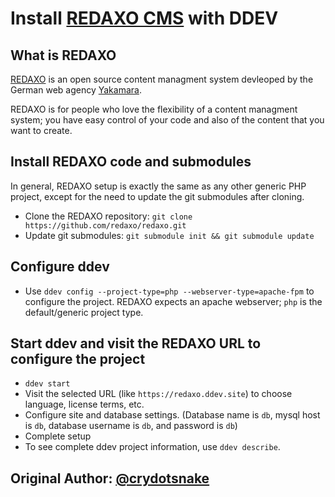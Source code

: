 # Install [REDAXO CMS](https://redaxo.org) with DDEV

## What is REDAXO

[REDAXO](https://redaxo.org) is an open source content managment system devleoped by the German web agency  [Yakamara](https://www.yakamara.de/).

REDAXO is for people who love the flexibility of a content managment system; you have easy control of your code and also of the content that you want to create.

## Install REDAXO code and submodules

In general, REDAXO setup is exactly the same as any other generic PHP project, except for the need to update the git submodules after cloning.

* Clone the REDAXO repository: `git clone https://github.com/redaxo/redaxo.git`
* Update  git submodules: `git submodule init && git submodule update`

## Configure ddev

* Use `ddev config --project-type=php --webserver-type=apache-fpm` to configure the project. REDAXO expects an apache webserver; `php` is the default/generic project type.

## Start ddev and visit the REDAXO URL to configure the project

* `ddev start`
* Visit the selected URL (like `https://redaxo.ddev.site`) to choose language, license terms, etc.
* Configure site and database settings. (Database name is `db`, mysql host is `db`, database username is `db`, and password is `db`)
* Complete setup
* To see complete ddev project information, use `ddev describe`.
## Original Author: [@crydotsnake](https://twitter.com/crydotsnake)
